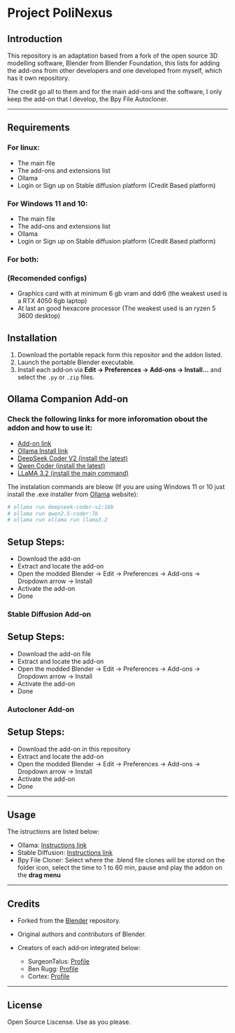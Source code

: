 # Project PoliNexus

## Introduction

This repository is an adaptation based from a fork of the open source 3D modelling software, Blender from Blender Foundation, this lists for adding the add-ons from other developers and one developed from myself, which has it own repository.

The credit go all to them and for the main add-ons and the software, I only keep the add-on that I develop, the Bpy File Autocloner.

---

## Requirements

### For linux:

- The main file
- The add-ons and extensions list
- Ollama
- Login or Sign up on Stable diffusion platform (Credit Based platform)

### For Windows 11 and 10:

- The main file
- The add-ons and extensions list
- Ollama
- Login or Sign up on Stable diffusion platform (Credit Based platform)

### For both:

### (Recomended configs)

- Graphics card with at minimum 6 gb vram and ddr6 (the weakest used is a RTX 4050 6gb laptop)
- At last an good hexacore processor (The weakest used is an ryzen 5 3600 desktop)

## Installation

1. Download the portable repack form this repositor and the addon listed.
2. Launch the portable Blender executable.
3. Install each add‑on via **Edit → Preferences → Add‑ons → Install...** and select the `.py` or `.zip` files.

## Ollama Companion Add‑on

### Check the following links for more inforomation obout the addon and how to use it:

- [Add-on link](https://github.com/SurgeonTalus/OllamaBlenderBridge)
- [Ollama Install link](https://ollama.com/download)
- [DeepSeek Coder V2 (install the latest)](https://ollama.com/library/deepseek-coder-v2)
- [Qwen Coder (install the latest)](https://ollama.com/library/qwen2.5-coder)
- [LLaMA 3.2 (install the main command)](https://ollama.com/library/llama3.2)

The instalation commands are bleow (If you are using Windows 11 or 10 just install the .exe installer from [Ollama](https://ollama.com/download) website):

```bash
# ollama run deepseek-coder-v2:16b
# ollama run qwen2.5-coder:7b
# ollama run ollama run llama3.2
```

## Setup Steps:

- Download the add-on
- Extract and locate the add-on
- Open the modded Blender -> Edit -> Preferences -> Add-ons -> Dropdown arrow -> Install
- Activate the add-on
- Done

### Stable Diffusion Add‑on

## Setup Steps:

- Download the add-on file
- Extract and locate the add-on
- Open the modded Blender -> Edit -> Preferences -> Add-ons -> Dropdown arrow -> Install
- Activate the add-on
- Done

### Autocloner Add‑on

## Setup Steps:

- Download the add-on in this repository
- Extract and locate the add-on
- Open the modded Blender -> Edit -> Preferences -> Add-ons -> Dropdown arrow -> Install
- Activate the add-on
- Done

---

## Usage

The istructions are listed below:

- Ollama: [Instructions link](https://github.com/SurgeonTalus/OllamaBlenderBridge)
- Stable Diffusion: [Instructions link](https://www.youtube.com/watch?v=tmyln5bwnO8)
- Bpy File Cloner: Select where the .blend file clones will be stored on the folder icon, select the time to 1 to 60 min, pause and play the addon on the **drag menu**

---

## Credits

* Forked from the [Blender](https://github.com/blender/blender) repository.
* Original authors and contributors of Blender.
* Creators of each add‑on integrated below:
  
  - SurgeonTalus: [Profile](https://github.com/SurgeonTalus)
  - Ben Rugg: [Profile](https://github.com/benrugg)
  - Cortex: [Profile](https://github.com/C0rtex5)
    
---

## License

Open Source Liscense. Use as you please.
